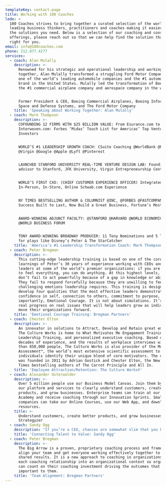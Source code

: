 ```yaml
---
templateKey: contact-page
title: Working with 100 Coaches
lede: >
  100 Coaches strives to bring together a curated selection of the world's
  leading business thinkers, practitioners and coaches making it easier to find
  the solutions you need. Below is a selection of our coaching and consulting
  offerings, please reach out so that we can help find the solution that is
  right for you.
email: info@100coaches.com
phone: 212.877.4277
services:
  - coach: Alan Mulally
    description: >-
      Renowned for his strategic and operational leadership and working
      together, Alan Mulally transformed a struggling Ford Motor Company into
      one of the world’s leading automobile companies and the #1 automobile
      brand in the United States. Mulally led the transformation of Boeing into
      the #1 commercial airplane company and aerospace company in the world.


      Former President & CEO, Boeing Commercial Airplanes, Boeing Information,
      Space and Defense Systems, and The Ford Motor Company
    title: 'Speaking about Working Together: Alan Mulally'
  - coach: Mark Thompson
    description: >-
      COFOUNDING 12 FIRMS WITH $25 BILLION VALUE: From Esurance.com to
      Interwoven.com: Forbes ‘Midas’ Touch List for Americas’ Top Venture
      Investors


      WORLD’S #1 LEADERSHIP GROWTH COACH: CSuite Coaching @WorldBank @Pfizer
      @Virgin @Google @Apple @Lyft @Pinterest


      LAUNCHED STANFORD UNIVERSITY REAL-TIME VENTURE DESIGN LAB: Founding
      advisor to Stanford, JFK University, Virgin Entrepreneurship Centers


      WORLD’S FIRST CXO: (CHIEF CUSTOMER EXPERIENCE OFFICER) Integrated Schwab’s
      In-Person, In-Store, Online Schwab.com Experience


      NY TIMES BESTSELLING AUTHOR & COLUMNIST @INC, @FORBES @FASTCOMPANY:
      Success Built to Last, Now Build a Great Business, Fortune’s Most Admired


      AWARD-WINNING ADJUNCT FACULTY: @STANFORD @HARVARD @WORLD ECONOMIC FORUM
      @WORLD BUSINESS FORUM


      TONY AWARD-WINNING BROADWAY PRODUCER: 11 Tony Nominations and 5 Tony Award
      for plays like Disney’s Peter & The StarCatcher
    title: 'America’s #1 Leadership Transformation Coach: Mark Thompson'
  - coach: Peter Bregman
    description: >-
      This cutting-edge leadership training is based on one of the core
      learnings of Peter’s 30 years of experience working with CEOs and senior
      leaders at some of the world’s premier organizations: if you are willing
      to feel everything, you can do anything. At this highest levels, leaders
      don’t fail to act powerfully because of a gap in knowledge or ability.
      They fail to respond forcefully because they are unwilling to feel the
      challenging emotions leadership requires. This training is designed to
      develop four qualities that the most effective leaders demonstrate:
      confidence in self, connection to others, commitment to purpose, and most
      importantly, Emotional Courage. It is not about simulations. It’s about
      real progress on real issues that will help leaders grow as individuals to
      move their organizations forward.
    title: 'Emotional Courage Training: Bregman Partners'
  - coach: Chester Elton
    description: >-
      An innovator in solutions to Attract, Develop and Retain great employees,
      The Culture Works is home to What Motivates Me Engagement Training, All In
      Leadership Training, and personalized executive coaching. Based on two
      decades of experience, and the results of workplace interviews with more
      than 850,000 people, The Culture Works is also provider of the Motivators
      Assessment™, the world’s most extensive scientific assessment to help
      individuals identify their unique blend of core motivators. The company
      was founded in 2011 by Adrian Gostick and Chester Elton, the New York
      Times bestselling authors of The Carrot Principle and All In.
    title: 'Employee Attraction/Retention: The Culture Works®'
  - coach: Alexander Osterwalder
    description: >-
      Over 5 million people use our Business Model Canvas. Join them by using
      our platform and services to clearly understand customers, create better
      products, and grow businesses. Enterprise teams can train at our Cloud
      Academy and receive coaching through our Innovation Sprints. Smaller
      companies can take our Online Courses, use our Web App, and download free
      resources.
    title: >-
      Understand customers, create better products, and grow businesses:
      Strategyzer
  - coach: Sandy Ogg
    description: "If you’re a CEO, chances are somewhat slim that you know exactly which roles in your organization are absolutely critical to realizing your company’s value agenda, who you have in them, and how well they are doing.\_Often CEOs believe their job is to set direction and strategy, to orchestrate execution and manage performance. Talent is largely the domain of human resources and the CHRO; value is predominantly the domain of finance and the CFO. Or are they? Rarely do we three C-suite leaders—the CEO, CFO and CHRO—come together to flag the specific roles in our company  that drive value. And even if we do, it is even more rare that we monitor the incumbents in those specific roles for their contributions to value, their level of engagement, and their capacity. Yet their contributions are what we are relying on to secure our performance today and make future growth possible."
    title: 'Connecting Talent to Value: Sandy Ogg'
  - coach: Peter Bregman
    description: >-
      The Big Arrow is a proven, proprietary coaching process and framework to
      align your team and get everyone working effectively together to achieve
      shared results. It is a new approach to coaching in organizations that put
      each coaching relationship into an organizational context so organizations
      can count on their coaching investment driving the outcomes that are most
      important to them.
    title: 'Team Alignment: Bregman Partners'
---
```


